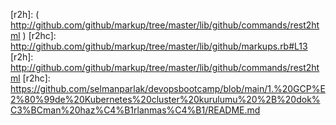 [r2h]: ( http://github.com/github/markup/tree/master/lib/github/commands/rest2html )
[r2hc]: http://github.com/github/markup/tree/master/lib/github/markups.rb#L13
[r2h]: http://github.com/github/markup/tree/master/lib/github/commands/rest2html
[r2hc]: https://github.com/selmanparlak/devopsbootcamp/blob/main/1.%20GCP%E2%80%99de%20Kubernetes%20cluster%20kurulumu%20%2B%20dok%C3%BCman%20haz%C4%B1rlanmas%C4%B1/README.md
